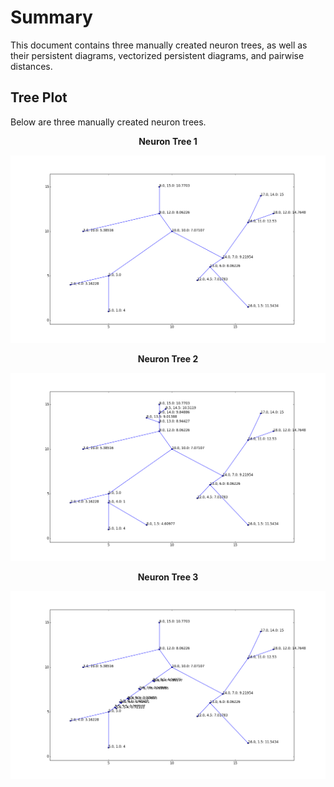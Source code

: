 # Summary
This document contains three manually created neuron trees, as well as their persistent diagrams, vectorized persistent diagrams, and pairwise distances.

## Tree Plot
Below are three manually created neuron trees.
<p align="center">
  <b>Neuron Tree 1</b><br>
</p>

![alt tag](https://github.com/Nevermore520/NeuronTools/blob/master/Example/tree%20plots/swc_with_func_val_T0.png)
<p align="center">
  <b>Neuron Tree 2</b><br>
</p>

![alt tag](https://github.com/Nevermore520/NeuronTools/blob/master/Example/tree%20plots/swc_with_func_val_T1.png)
<p align="center">
  <b>Neuron Tree 3</b><br>
</p>

![alt tag](https://github.com/Nevermore520/NeuronTools/blob/master/Example/tree%20plots/swc_with_func_val_T2.png)

